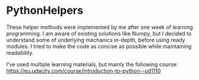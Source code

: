 # PythonHelpers

These helper methods were implemented by me after one week of learning programming. I am aware of existing solutions like Numpy, but I decided to understand some of underlying mechanics in-depth, before using ready modules. I tried to make the code as concise as possible while maintaining readability.

I've used multiple learning materials, but mainly the following course: https://eu.udacity.com/course/introduction-to-python--ud1110
